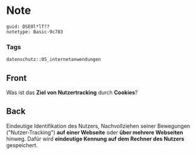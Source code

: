 # Note
```
guid: DSE0l*lT??
notetype: Basic-9c783
```

### Tags
```
datenschutz::05_internetanwendungen
```

## Front
Was ist das <b>Ziel von Nutzertracking</b> durch <b>Cookies</b>?

## Back
Eindeutige Identifikation des Nutzers, Nachvollziehen seiner
Bewegungen ("Nutzer-Tracking") <b>auf einer Webseite</b> oder
<b>über mehrere Webseiten</b> hinweg. Dafür wird <b>eindeutige
Kennung auf dem Rechner des Nutzers</b> gespeichert.
